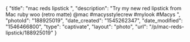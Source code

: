 {
    "title": "mac reds  lipstick ",
    "description": "Try my new red lipstick from Mac ruby woo (retro matte) @mac #macysstylecrew #mylook #Macys ",
    "photoId": "188925019",
    "date_created": "1545262347",
    "date_modified": "1546466800",
    "type": "captivate",
    "layout": "photo",
    "url": "\/p\/mac-reds-lipstick\/188925019"
}